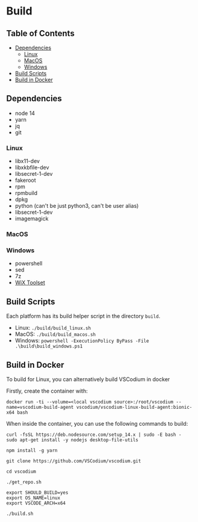 # Build

## Table of Contents

- [Dependencies](#dependencies)
  - [Linux](#dependencies-linux)
  - [MacOS](#dependencies-macos)
  - [Windows](#dependencies-windows)
- [Build Scripts](#build-scripts)
- [Build in Docker](#build-docker)

## <a id="dependencies"></a>Dependencies

- node 14
- yarn
- jq
- git

### <a id="dependencies-linux"></a>Linux

- libx11-dev
- libxkbfile-dev
- libsecret-1-dev
- fakeroot
- rpm
- rpmbuild
- dpkg
- python (can't be just python3, can't be user alias)
- libsecret-1-dev
- imagemagick

### <a id="dependencies-macos"></a>MacOS

### <a id="dependencies-windows"></a>Windows

- powershell
- sed
- 7z
- [WiX Toolset](http://wixtoolset.org/releases/)

## <a id="build-scripts"></a>Build Scripts

Each platform has its build helper script in the directory `build`.

- Linux: `./build/build_linux.sh`
- MacOS: `./build/build_macos.sh`
- Windows: `powershell -ExecutionPolicy ByPass -File .\build\build_windows.ps1`

## <a id="build-docker"></a>Build in Docker

To build for Linux, you can alternatively build VSCodium in docker

Firstly, create the container with:
```
docker run -ti --volume=<local vscodium source>:/root/vscodium --name=vscodium-build-agent vscodium/vscodium-linux-build-agent:bionic-x64 bash
```

When inside the container, you can use the following commands to build:
```
curl -fsSL https://deb.nodesource.com/setup_14.x | sudo -E bash -
sudo apt-get install -y nodejs desktop-file-utils

npm install -g yarn

git clone https://github.com/VSCodium/vscodium.git

cd vscodium

./get_repo.sh

export SHOULD_BUILD=yes
export OS_NAME=linux
export VSCODE_ARCH=x64

./build.sh
```

